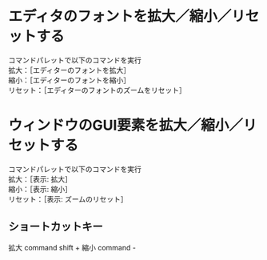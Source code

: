 # エディタのフォントを拡大／縮小／リセットする

コマンドパレットで以下のコマンドを実行  
拡大：［エディターのフォントを拡大］  
縮小：［エディターのフォントを縮小］  
リセット：［エディターのフォントのズームをリセット］  

# ウィンドウのGUI要素を拡大／縮小／リセットする

コマンドパレットで以下のコマンドを実行  
拡大：［表示: 拡大］  
縮小：［表示: 縮小］  
リセット：［表示: ズームのリセット］   

## ショートカットキー

拡大 command shift +
縮小 command -

